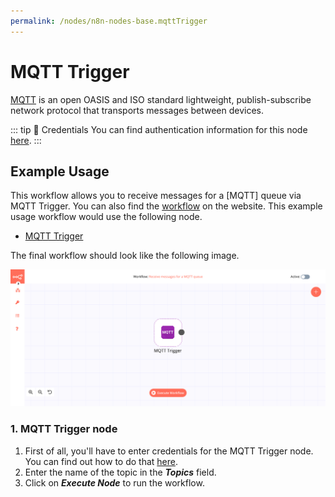 ```yaml
---
permalink: /nodes/n8n-nodes-base.mqttTrigger
---
```


# MQTT Trigger

[MQTT](https://mqtt.org) is an open OASIS and ISO standard lightweight, publish-subscribe network protocol that transports messages between devices.

::: tip 🔑 Credentials
You can find authentication information for this node [here](../../../credentials/MQTTTrigger/README.md).
:::


## Example Usage

This workflow allows you to receive messages for a [MQTT] queue via MQTT Trigger. You can also find the [workflow](https://n8n.io/workflows/657) on the website. This example usage workflow would use the following node.
- [MQTT Trigger]()

The final workflow should look like the following image.

![A workflow with the MQTT Trigger node](./workflow.png)


### 1. MQTT Trigger node

1. First of all, you'll have to enter credentials for the MQTT Trigger node. You can find out how to do that [here](../../../credentials/MQTTTrigger/README.md).
2. Enter the name of the topic in the ***Topics*** field.
3. Click on ***Execute Node*** to run the workflow.
